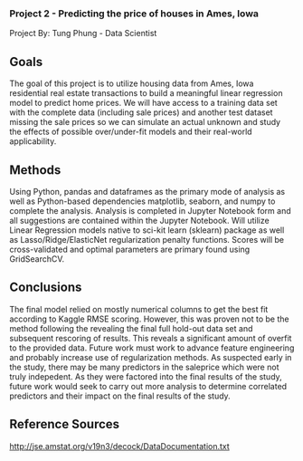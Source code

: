 ### Project 2 - Predicting the price of houses in Ames, Iowa
Project By: Tung Phung - Data Scientist

## Goals
The goal of this project is to utilize housing data from Ames, Iowa residential real estate transactions
to build a meaningful linear regression model to predict home prices. We will have access to a training data set with the complete data (including sale prices) and another test dataset missing the sale prices so we
can simulate an actual unknown and study the effects of possible over/under-fit models and their real-world applicability.

## Methods
Using Python, pandas and dataframes as the primary mode of analysis as well as Python-based dependencies matplotlib, seaborn, and numpy to complete the analysis. Analysis is completed in Jupyter Notebook form and all suggestions are contained within the Jupyter Notebook. Will utilize Linear Regression models native to sci-kit learn (sklearn) package as well as Lasso/Ridge/ElasticNet regularization penalty functions. Scores will be cross-validated and optimal parameters are primary found using GridSearchCV.

## Conclusions
The final model relied on mostly numerical columns to get the best fit according to Kaggle RMSE scoring. However, this was proven not to be the method following the revealing the final full hold-out data set and subsequent rescoring of results. This reveals a significant amount of overfit to the provided data. Future work must work to advance feature engineering and probably increase use of regularization methods. As suspected early in the study, there may be many predictors in the saleprice which were not truly indepedent. As they were factored into the final results of the study, future work would seek to carry out more analysis to determine correlated predictors and their impact on the final results of the study.

## Reference Sources
http://jse.amstat.org/v19n3/decock/DataDocumentation.txt
